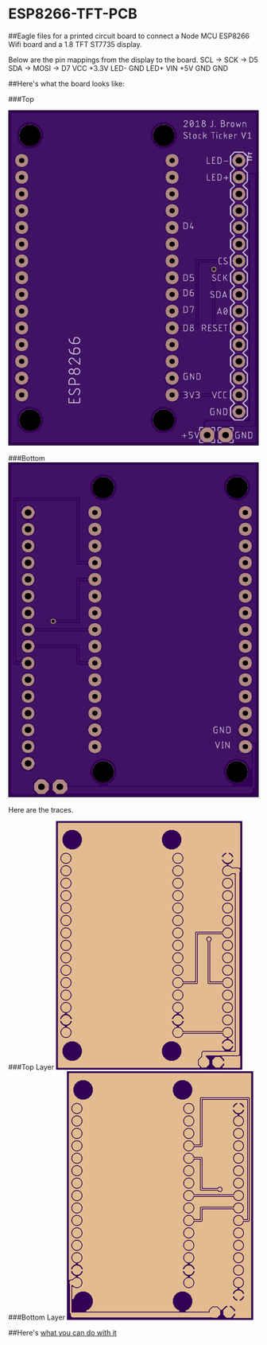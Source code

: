 # ESP8266-TFT-PCB
##Eagle files for a printed circuit board to connect a Node MCU ESP8266 Wifi board and a 1.8 TFT ST7735 display.

Below are the pin mappings from the display to the board. 
SCL ->  SCK   ->  D5
SDA ->  MOSI  ->  D7
VCC     +3.3V
LED-    GND
LED+    VIN +5V
GND     GND

##Here's what the board looks like:

###Top

![Top](images/top.png)

###Bottom
![Bottom](images/bottom.png)

Here are the traces.

###Top Layer
![Top Layer](images/top-layer.png)
###Bottom Layer
![Bottom Layer](images/bottom-layer.png)

##Here's [what you can do with it](https://github.com/brownjd/ESPStockTicker) 
